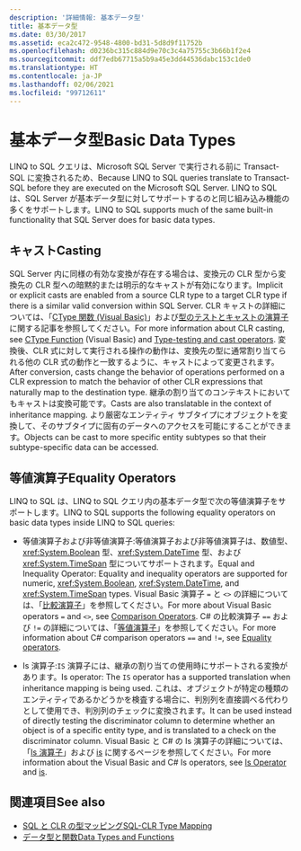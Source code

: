 ```yaml
---
description: '詳細情報: 基本データ型'
title: 基本データ型
ms.date: 03/30/2017
ms.assetid: eca2c472-9548-4800-bd31-5d8d9f11752b
ms.openlocfilehash: d0236bc315c884d9e70c3c4a75755c3b66b1f2e4
ms.sourcegitcommit: ddf7edb67715a5b9a45e3dd44536dabc153c1de0
ms.translationtype: HT
ms.contentlocale: ja-JP
ms.lasthandoff: 02/06/2021
ms.locfileid: "99712611"
---
```

# <a name="basic-data-types"></a><span data-ttu-id="160d1-103">基本データ型</span><span class="sxs-lookup"><span data-stu-id="160d1-103">Basic Data Types</span></span>

<span data-ttu-id="160d1-104">LINQ to SQL クエリは、Microsoft SQL Server で実行される前に Transact-SQL に変換されるため、</span><span class="sxs-lookup"><span data-stu-id="160d1-104">Because LINQ to SQL queries translate to Transact-SQL before they are executed on the Microsoft SQL Server.</span></span> <span data-ttu-id="160d1-105">LINQ to SQL は、SQL Server が基本データ型に対してサポートするのと同じ組み込み機能の多くをサポートします。</span><span class="sxs-lookup"><span data-stu-id="160d1-105">LINQ to SQL supports much of the same built-in functionality that SQL Server does for basic data types.</span></span>  
  
## <a name="casting"></a><span data-ttu-id="160d1-106">キャスト</span><span class="sxs-lookup"><span data-stu-id="160d1-106">Casting</span></span>  

 <span data-ttu-id="160d1-107">SQL Server 内に同様の有効な変換が存在する場合は、変換元の CLR 型から変換先の CLR 型への暗黙的または明示的なキャストが有効になります。</span><span class="sxs-lookup"><span data-stu-id="160d1-107">Implicit or explicit casts are enabled from a source CLR type to a target CLR type if there is a similar valid conversion within SQL Server.</span></span> <span data-ttu-id="160d1-108">CLR キャストの詳細については、「[CType 関数 (Visual Basic)](../../../../../visual-basic/language-reference/functions/ctype-function.md)」および[型のテストとキャストの演算子](../../../../../csharp/language-reference/operators/type-testing-and-cast.md)に関する記事を参照してください。</span><span class="sxs-lookup"><span data-stu-id="160d1-108">For more information about CLR casting, see [CType Function](../../../../../visual-basic/language-reference/functions/ctype-function.md) (Visual Basic) and [Type-testing and cast operators](../../../../../csharp/language-reference/operators/type-testing-and-cast.md).</span></span> <span data-ttu-id="160d1-109">変換後、CLR 式に対して実行される操作の動作は、変換先の型に通常割り当てられる他の CLR 式の動作と一致するように、キャストによって変更されます。</span><span class="sxs-lookup"><span data-stu-id="160d1-109">After conversion, casts change the behavior of operations performed on a CLR expression to match the behavior of other CLR expressions that naturally map to the destination type.</span></span> <span data-ttu-id="160d1-110">継承の割り当てのコンテキストにおいてもキャストは変換可能です。</span><span class="sxs-lookup"><span data-stu-id="160d1-110">Casts are also translatable in the context of inheritance mapping.</span></span> <span data-ttu-id="160d1-111">より厳密なエンティティ サブタイプにオブジェクトを変換して、そのサブタイプに固有のデータへのアクセスを可能にすることができます。</span><span class="sxs-lookup"><span data-stu-id="160d1-111">Objects can be cast to more specific entity subtypes so that their subtype-specific data can be accessed.</span></span>  
  
## <a name="equality-operators"></a><span data-ttu-id="160d1-112">等値演算子</span><span class="sxs-lookup"><span data-stu-id="160d1-112">Equality Operators</span></span>  

 <span data-ttu-id="160d1-113">LINQ to SQL は、LINQ to SQL クエリ内の基本データ型で次の等値演算子をサポートします。</span><span class="sxs-lookup"><span data-stu-id="160d1-113">LINQ to SQL supports the following equality operators on basic data types inside LINQ to SQL queries:</span></span>  
  
- <span data-ttu-id="160d1-114">等値演算子および非等値演算子:等値演算子および非等値演算子は、数値型、<xref:System.Boolean> 型、<xref:System.DateTime> 型、および <xref:System.TimeSpan> 型についてサポートされます。</span><span class="sxs-lookup"><span data-stu-id="160d1-114">Equal and Inequality Operator: Equality and inequality operators are supported for numeric, <xref:System.Boolean>, <xref:System.DateTime>, and <xref:System.TimeSpan> types.</span></span> <span data-ttu-id="160d1-115">Visual Basic 演算子 `=` と `<>` の詳細については、「[比較演算子](../../../../../visual-basic/language-reference/operators/comparison-operators.md)」を参照してください。</span><span class="sxs-lookup"><span data-stu-id="160d1-115">For more about Visual Basic operators `=` and `<>`, see [Comparison Operators](../../../../../visual-basic/language-reference/operators/comparison-operators.md).</span></span> <span data-ttu-id="160d1-116">C# の比較演算子 `==` および `!=` の詳細については、「[等値演算子](../../../../../csharp/language-reference/operators/equality-operators.md)」を参照してください。</span><span class="sxs-lookup"><span data-stu-id="160d1-116">For more information about C# comparison operators `==` and `!=`, see [Equality operators](../../../../../csharp/language-reference/operators/equality-operators.md).</span></span>
  
- <span data-ttu-id="160d1-117">Is 演算子:`IS` 演算子には、継承の割り当ての使用時にサポートされる変換があります。</span><span class="sxs-lookup"><span data-stu-id="160d1-117">Is operator: The `IS` operator has a supported translation when inheritance mapping is being used.</span></span> <span data-ttu-id="160d1-118">これは、オブジェクトが特定の種類のエンティティであるかどうかを検査する場合に、判別列を直接調べる代わりとして使用でき、判別列のチェックに変換されます。</span><span class="sxs-lookup"><span data-stu-id="160d1-118">It can be used instead of directly testing the discriminator column to determine whether an object is of a specific entity type, and is translated to a check on the discriminator column.</span></span> <span data-ttu-id="160d1-119">Visual Basic と C# の Is 演算子の詳細については、「[Is 演算子](../../../../../visual-basic/language-reference/operators/is-operator.md)」および [is](../../../../../csharp/language-reference/operators/type-testing-and-cast.md#is-operator) に関するページを参照してください。</span><span class="sxs-lookup"><span data-stu-id="160d1-119">For more information about the Visual Basic and C# Is operators, see [Is Operator](../../../../../visual-basic/language-reference/operators/is-operator.md) and [is](../../../../../csharp/language-reference/operators/type-testing-and-cast.md#is-operator).</span></span>  
  
## <a name="see-also"></a><span data-ttu-id="160d1-120">関連項目</span><span class="sxs-lookup"><span data-stu-id="160d1-120">See also</span></span>

- [<span data-ttu-id="160d1-121">SQL と CLR の型マッピング</span><span class="sxs-lookup"><span data-stu-id="160d1-121">SQL-CLR Type Mapping</span></span>](sql-clr-type-mapping.md)
- [<span data-ttu-id="160d1-122">データ型と関数</span><span class="sxs-lookup"><span data-stu-id="160d1-122">Data Types and Functions</span></span>](data-types-and-functions.md)
